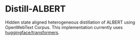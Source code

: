 # Distill-ALBERT

Hidden state aligned heterogeneous distillation of ALBERT using OpenWebText Corpus.
This implementation currently uses [huggingface/transformers](https://github.com/huggingface/transformers).
